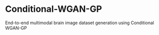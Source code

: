 # Conditional-WGAN-GP
End-to-end multimodal brain image dataset generation using Conditional WGAN-GP

